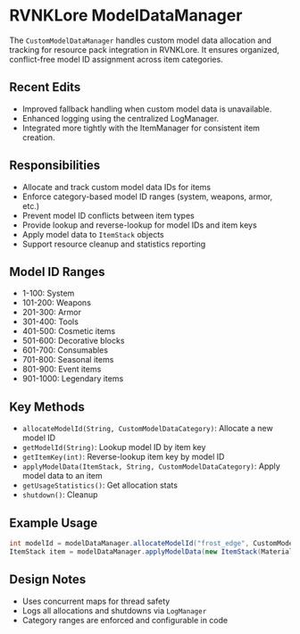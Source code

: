 # RVNKLore ModelDataManager

The `CustomModelDataManager` handles custom model data allocation and tracking for resource pack integration in RVNKLore. It ensures organized, conflict-free model ID assignment across item categories.

## Recent Edits
- Improved fallback handling when custom model data is unavailable.
- Enhanced logging using the centralized LogManager.
- Integrated more tightly with the ItemManager for consistent item creation.

## Responsibilities
- Allocate and track custom model data IDs for items
- Enforce category-based model ID ranges (system, weapons, armor, etc.)
- Prevent model ID conflicts between item types
- Provide lookup and reverse-lookup for model IDs and item keys
- Apply model data to `ItemStack` objects
- Support resource cleanup and statistics reporting

## Model ID Ranges
- 1-100: System
- 101-200: Weapons
- 201-300: Armor
- 301-400: Tools
- 401-500: Cosmetic items
- 501-600: Decorative blocks
- 601-700: Consumables
- 701-800: Seasonal items
- 801-900: Event items
- 901-1000: Legendary items

## Key Methods
- `allocateModelId(String, CustomModelDataCategory)`: Allocate a new model ID
- `getModelId(String)`: Lookup model ID by item key
- `getItemKey(int)`: Reverse-lookup item key by model ID
- `applyModelData(ItemStack, String, CustomModelDataCategory)`: Apply model data to an item
- `getUsageStatistics()`: Get allocation stats
- `shutdown()`: Cleanup

## Example Usage
```java
int modelId = modelDataManager.allocateModelId("frost_edge", CustomModelDataCategory.WEAPONS);
ItemStack item = modelDataManager.applyModelData(new ItemStack(Material.DIAMOND_SWORD), "frost_edge", CustomModelDataCategory.WEAPONS);
```

## Design Notes
- Uses concurrent maps for thread safety
- Logs all allocations and shutdowns via `LogManager`
- Category ranges are enforced and configurable in code
